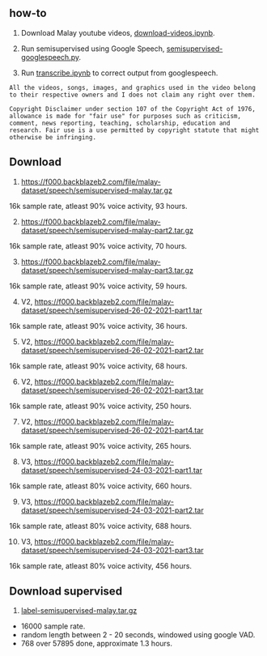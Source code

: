 ## how-to

1. Download Malay youtube videos, [download-videos.ipynb](download-videos.ipynb).

2. Run semisupervised using Google Speech, [semisupervised-googlespeech.py](semisupervised-googlespeech.py).

3. Run [transcribe.ipynb](transcribe.ipynb) to correct output from googlespeech.

```
All the videos, songs, images, and graphics used in the video belong to their respective owners and I does not claim any right over them.

Copyright Disclaimer under section 107 of the Copyright Act of 1976, allowance is made for "fair use" for purposes such as criticism, comment, news reporting, teaching, scholarship, education and research. Fair use is a use permitted by copyright statute that might otherwise be infringing.
```

## Download

1. https://f000.backblazeb2.com/file/malay-dataset/speech/semisupervised-malay.tar.gz

16k sample rate, atleast 90% voice activity, 93 hours.

2. https://f000.backblazeb2.com/file/malay-dataset/speech/semisupervised-malay-part2.tar.gz

16k sample rate, atleast 90% voice activity, 70 hours.

3. https://f000.backblazeb2.com/file/malay-dataset/speech/semisupervised-malay-part3.tar.gz

16k sample rate, atleast 90% voice activity, 59 hours.

4. V2, https://f000.backblazeb2.com/file/malay-dataset/speech/semisupervised-26-02-2021-part1.tar

16k sample rate, atleast 90% voice activity, 36 hours.

5. V2, https://f000.backblazeb2.com/file/malay-dataset/speech/semisupervised-26-02-2021-part2.tar

16k sample rate, atleast 90% voice activity, 68 hours.

6. V2, https://f000.backblazeb2.com/file/malay-dataset/speech/semisupervised-26-02-2021-part3.tar

16k sample rate, atleast 90% voice activity, 250 hours.

7. V2, https://f000.backblazeb2.com/file/malay-dataset/speech/semisupervised-26-02-2021-part4.tar

16k sample rate, atleast 90% voice activity, 265 hours.

8. V3, https://f000.backblazeb2.com/file/malay-dataset/speech/semisupervised-24-03-2021-part1.tar

16k sample rate, atleast 80% voice activity, 660 hours.

9. V3, https://f000.backblazeb2.com/file/malay-dataset/speech/semisupervised-24-03-2021-part2.tar

16k sample rate, atleast 80% voice activity, 688 hours.

10. V3, https://f000.backblazeb2.com/file/malay-dataset/speech/semisupervised-24-03-2021-part3.tar

16k sample rate, atleast 80% voice activity, 456 hours.


## Download supervised

1. [label-semisupervised-malay.tar.gz](label-semisupervised-malay.tar.gz)

  - 16000 sample rate.
  - random length between 2 - 20 seconds, windowed using google VAD.
  - 768 over 57895 done, approximate 1.3 hours.